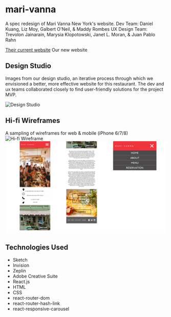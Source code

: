 # mari-vanna
A spec redesign of Mari Vanna New York's website. 
Dev Team: Daniel Kuang, Liz Moy, Galbert O'Neil, & Maddy Rombes
UX Design Team: Trevolon Jainarain, Marysia Klopotowski, Janet L. Moran, & Juan Pablo Rahn

[Their current website](http://www.marivanna.ru/ny/)
Our new website

## Design Studio
Images from our design studio, an iterative process through which we envisioned a better, more effective website for this restaurant. The dev and ux teams collaborated closely to find user-friendly solutions for the project MVP.

![Design Studio](/readme_files/mv_designstudio-lofi.png)

## Hi-fi Wireframes
A sampling of wireframes for web & mobile (iPhone 6/7/8)
![Hi-fi Wireframe](/readme_files/mv_hifi-wireframes.png)
![Responsive](/readme_files/mv_responsive.png)

## Technologies Used
- Sketch
- Invision
- Zeplin
- Adobe Creative Suite
- React.js
- HTML
- CSS
- react-router-dom
- react-router-hash-link
- react-responsive-carousel
